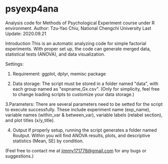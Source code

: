 # psyexp4ana
Analysis code for Methods of Psychological Experiment course under R environment.
Author: Tzu-Yao Chiu, National Chengchi University
Last Update: 2020.09.21

Introduction
This is an automatic analyzing code for simple factorial experiments.
With proper set up, the code can generate merged data, statistical tests (ANOVA), and data visualization.

Settings: 
1. Requirement: ggplot, dplyr, memisc package

2. Data storage: 
The script must be stored in a folder named "data", with each group named as "expname_Gx.csv".
(Only for simplicity, feel free to change loading scripts to customize your data storage.)

3.Parameters: 
There are several parameters need to be setted for the script to execute successfully.
These include experiment name (exp_name), variable names (within_var & between_var), variable labels (relabel section), and plot titles (x/y_title).

4. Output
If properly setup, running the script generates a folder named Routput.
Within you will find ANOVA results, plots, and descriptive statistics (Mean, SE) by condition.

(Feel free to contact me at jimmy171778@gmail.com for any bugs or suggestions.)
